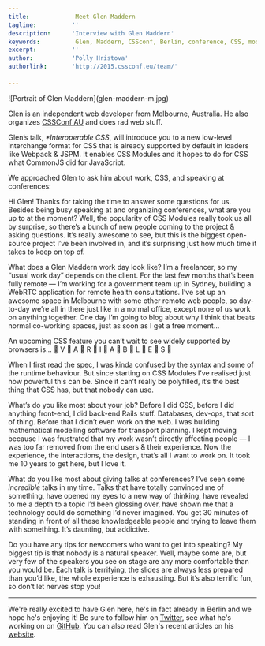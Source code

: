 ```yaml
---
title:             Meet Glen Maddern 
tagline:          ''
description:      'Interview with Glen Maddern'
keywords:          Glen, Maddern, CSSconf, Berlin, conference, CSS, modules
excerpt:          ''
author:           'Polly Hristova'
authorlink:       'http://2015.cssconf.eu/team/'

---
```


<div class="blog-img blog-img--center">
  ![Portrait of Glen Maddern](glen-maddern-m.jpg)
</div>

Glen is an independent web developer from Melbourne, Australia. He also organizes [CSSConf AU](http://2015.cssconf.com.au/) and does rad web stuff. 

Glen’s talk, ​_**Interoperable CSS*_​, will introduce you to a new low-level interchange format for CSS that is already supported by default in loaders like Webpack & JSPM. It enables CSS Modules and it hopes to do for CSS what CommonJS did for JavaScript.

We approached Glen to ask him about work, CSS, and speaking at conferences:

<span class="strong-border">Hi Glen! Thanks for taking the time to answer some questions for us. Besides being busy speaking at and organizing conferences, what are you up to at the moment?</span>
Well, the popularity of CSS Modules really took us all by surprise, so there’s a bunch of new people coming to the project & asking questions. It’s really awesome to see, but this is the biggest open-source project I’ve been involved in, and it’s surprising just how much time it takes to keep on top of.

<span class="strong-border">What does a Glen Maddern work day look like?</span>
I’m a freelancer, so my “usual work day” depends on the client. For the last few months that’s been fully remote — I’m working for a government team up in Sydney, building a WebRTC application for remote health consultations. I’ve set up an awesome space in Melbourne with some other remote web people, so day-to-day we’re all in there just like in a normal office, except none of us work on anything together. One day I’m going to blog about why I think that beats normal co-working spaces, just as soon as I get a free moment...

<span class="strong-border">An upcoming CSS feature you can’t wait to see widely supported by browsers is...</span>
👏 V 👏 A 👏 R 👏 I 👏 A 👏 B 👏 L 👏 E 👏 S 👏

When I first read the spec, I was kinda confused by the syntax and some of the runtime behaviour. But since starting on CSS Modules I’ve realised just how powerful this can be. Since it can’t really be polyfilled, it’s the best thing that CSS has, but that nobody can use.

<span class="strong-border">What’s do you like most about your job?</span>
Before I did CSS, before I did anything front-end, I did back-end Rails stuff. Databases, dev-ops, that sort of thing. Before that I didn’t even work on the web. I was building mathematical modelling software for transport planning. I kept moving because I was frustrated that my work wasn’t directly affecting people — I was too far removed from the end users & their experience. Now the experience, the interactions, the design, that’s all I want to work on. It took me 10 years to get here, but I love it.

<span class="strong-border">What do you like most about giving talks at conferences?</span>
I’ve seen some *incredible* talks in my time. Talks that have totally convinced me of something, have opened my eyes to a new way of thinking, have revealed to me a depth to a topic I’d been glossing over, have shown me that a technology could do something I’d never imagined. You get 30 minutes of standing in front of all these knowledgeable people and trying to leave them with something. It’s daunting, but addictive.

<span class="strong-border">Do you have any tips for newcomers who want to get into speaking?</span>
My biggest tip is that nobody is a natural speaker. Well, maybe some are, but very few of the speakers you see on stage are any more comfortable than you would be. Each talk is terrifying, the slides are always less prepared than you’d like, the whole experience is exhausting. But it’s also terrific fun, so don’t let nerves stop you!
<hr>

We're really excited to have Glen here, he's in fact already in Berlin and we hope he's enjoying it! Be sure to follow him on [Twitter](https://twitter.com/glenmaddern), see what he's working on on [GitHub](https://github.com/geelen). You can also read Glen's recent articles on his [website](http://glenmaddern.com/articles).
